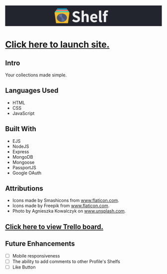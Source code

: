 ![SHELF](/public/images/readme/logo.png/)

# [Click here to launch site.](https://witte-shelf.herokuapp.com/)

## Intro

Your collections made simple.

## Languages Used

* HTML
* CSS
* JavaScript

## Built With

* EJS
* NodeJS
* Express
* MongoDB
* Mongoose
* PassportJS
* Google OAuth

## Attributions

* Icons made by Smashicons from www.flaticon.com.
* Icons made by Freepik from www.flaticon.com.
* Photo by Agnieszka Kowalczyk on www.unsplash.com.

## [Click here to view Trello board.](https://trello.com/b/J4vWbsYa/shelf/)

## Future Enhancements

- [ ] Mobile responsiveness
- [ ] The ability to add comments to other Profile's Shelfs
- [ ] Like Button

